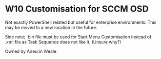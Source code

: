 # W10 Customisation for SCCM OSD

Not exactly PowerShell related but useful for enterprise environments. This may be moved to a new location in the future.

Side note; .bin file must be used for Start Menu Customisation instead of .xml file as Task Sequence does not like it. (Unsure why?)

Owned by Aneurin Weale.
